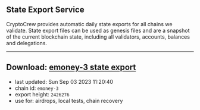 ## State Export Service
CryptoCrew provides automatic daily state exports for all chains we validate. State export files can be used as genesis files and are a snapshot of the current blockchain state, including all validators, accounts, balances and delegations.

---
**Download: [emoney-3 state export](https://dl.ccvalidators.com/SERVICE/emoney/emoney-3_export_2426276.json)**
---

- last updated: Sun Sep 03 2023 11:20:40
- chain id: `emoney-3`
- export height: `2426276`
- use for: airdrops, local tests, chain recovery
